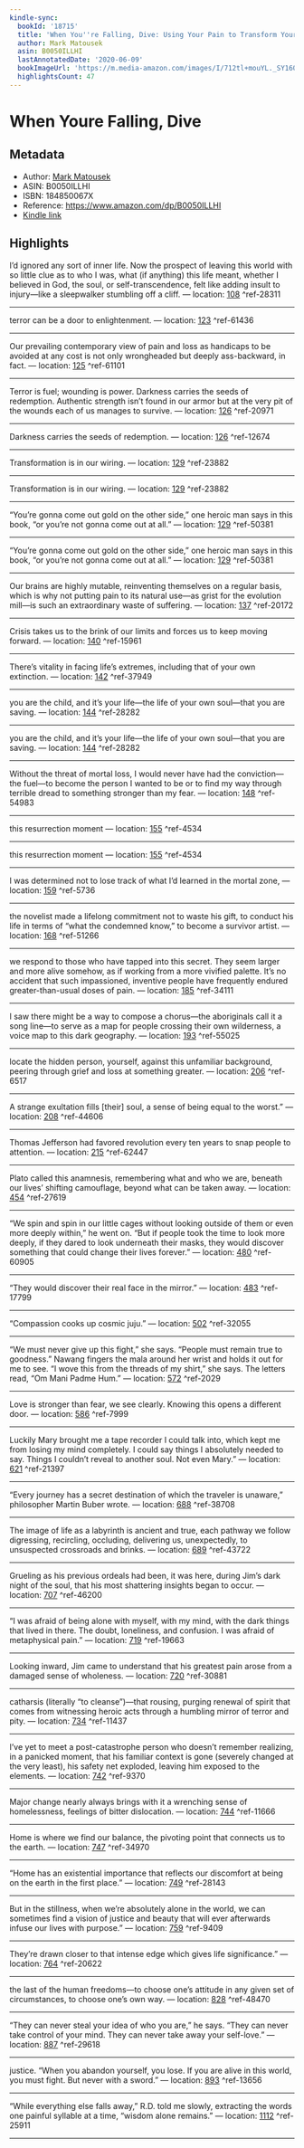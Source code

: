 ```yaml
---
kindle-sync:
  bookId: '18715'
  title: 'When You''re Falling, Dive: Using Your Pain to Transform Your Life'
  author: Mark Matousek
  asin: B0050ILLHI
  lastAnnotatedDate: '2020-06-09'
  bookImageUrl: 'https://m.media-amazon.com/images/I/712tl+mouYL._SY160.jpg'
  highlightsCount: 47
---
```

# When Youre Falling, Dive
## Metadata
* Author: [Mark Matousek](https://www.amazon.com/Mark-Matousek/e/B001JP4PBU/ref=dp_byline_cont_ebooks_1)
* ASIN: B0050ILLHI
* ISBN: 184850067X
* Reference: https://www.amazon.com/dp/B0050ILLHI
* [Kindle link](kindle://book?action=open&asin=B0050ILLHI)

## Highlights
I’d ignored any sort of inner life. Now the prospect of leaving this world with so little clue as to who I was, what (if anything) this life meant, whether I believed in God, the soul, or self-transcendence, felt like adding insult to injury—like a sleepwalker stumbling off a cliff. — location: [108](kindle://book?action=open&asin=B0050ILLHI&location=108) ^ref-28311

---
terror can be a door to enlightenment. — location: [123](kindle://book?action=open&asin=B0050ILLHI&location=123) ^ref-61436

---
Our prevailing contemporary view of pain and loss as handicaps to be avoided at any cost is not only wrongheaded but deeply ass-backward, in fact. — location: [125](kindle://book?action=open&asin=B0050ILLHI&location=125) ^ref-61101

---
Terror is fuel; wounding is power. Darkness carries the seeds of redemption. Authentic strength isn’t found in our armor but at the very pit of the wounds each of us manages to survive. — location: [126](kindle://book?action=open&asin=B0050ILLHI&location=126) ^ref-20971

---
Darkness carries the seeds of redemption. — location: [126](kindle://book?action=open&asin=B0050ILLHI&location=126) ^ref-12674

---
Transformation is in our wiring. — location: [129](kindle://book?action=open&asin=B0050ILLHI&location=129) ^ref-23882

---
Transformation is in our wiring. — location: [129](kindle://book?action=open&asin=B0050ILLHI&location=129) ^ref-23882

---
“You’re gonna come out gold on the other side,” one heroic man says in this book, “or you’re not gonna come out at all.” — location: [129](kindle://book?action=open&asin=B0050ILLHI&location=129) ^ref-50381

---
“You’re gonna come out gold on the other side,” one heroic man says in this book, “or you’re not gonna come out at all.” — location: [129](kindle://book?action=open&asin=B0050ILLHI&location=129) ^ref-50381

---
Our brains are highly mutable, reinventing themselves on a regular basis, which is why not putting pain to its natural use—as grist for the evolution mill—is such an extraordinary waste of suffering. — location: [137](kindle://book?action=open&asin=B0050ILLHI&location=137) ^ref-20172

---
Crisis takes us to the brink of our limits and forces us to keep moving forward. — location: [140](kindle://book?action=open&asin=B0050ILLHI&location=140) ^ref-15961

---
There’s vitality in facing life’s extremes, including that of your own extinction. — location: [142](kindle://book?action=open&asin=B0050ILLHI&location=142) ^ref-37949

---
you are the child, and it’s your life—the life of your own soul—that you are saving. — location: [144](kindle://book?action=open&asin=B0050ILLHI&location=144) ^ref-28282

---
you are the child, and it’s your life—the life of your own soul—that you are saving. — location: [144](kindle://book?action=open&asin=B0050ILLHI&location=144) ^ref-28282

---
Without the threat of mortal loss, I would never have had the conviction—the fuel—to become the person I wanted to be or to find my way through terrible dread to something stronger than my fear. — location: [148](kindle://book?action=open&asin=B0050ILLHI&location=148) ^ref-54983

---
this resurrection moment — location: [155](kindle://book?action=open&asin=B0050ILLHI&location=155) ^ref-4534

---
this resurrection moment — location: [155](kindle://book?action=open&asin=B0050ILLHI&location=155) ^ref-4534

---
I was determined not to lose track of what I’d learned in the mortal zone, — location: [159](kindle://book?action=open&asin=B0050ILLHI&location=159) ^ref-5736

---
the novelist made a lifelong commitment not to waste his gift, to conduct his life in terms of “what the condemned know,” to become a survivor artist. — location: [168](kindle://book?action=open&asin=B0050ILLHI&location=168) ^ref-51266

---
we respond to those who have tapped into this secret. They seem larger and more alive somehow, as if working from a more vivified palette. It’s no accident that such impassioned, inventive people have frequently endured greater-than-usual doses of pain. — location: [185](kindle://book?action=open&asin=B0050ILLHI&location=185) ^ref-34111

---
I saw there might be a way to compose a chorus—the aboriginals call it a song line—to serve as a map for people crossing their own wilderness, a voice map to this dark geography. — location: [193](kindle://book?action=open&asin=B0050ILLHI&location=193) ^ref-55025

---
locate the hidden person, yourself, against this unfamiliar background, peering through grief and loss at something greater. — location: [206](kindle://book?action=open&asin=B0050ILLHI&location=206) ^ref-6517

---
A strange exultation fills [their] soul, a sense of being equal to the worst.” — location: [208](kindle://book?action=open&asin=B0050ILLHI&location=208) ^ref-44606

---
Thomas Jefferson had favored revolution every ten years to snap people to attention. — location: [215](kindle://book?action=open&asin=B0050ILLHI&location=215) ^ref-62447

---
Plato called this anamnesis, remembering what and who we are, beneath our lives’ shifting camouflage, beyond what can be taken away. — location: [454](kindle://book?action=open&asin=B0050ILLHI&location=454) ^ref-27619

---
“We spin and spin in our little cages without looking outside of them or even more deeply within,” he went on. “But if people took the time to look more deeply, if they dared to look underneath their masks, they would discover something that could change their lives forever.” — location: [480](kindle://book?action=open&asin=B0050ILLHI&location=480) ^ref-60905

---
“They would discover their real face in the mirror.” — location: [483](kindle://book?action=open&asin=B0050ILLHI&location=483) ^ref-17799

---
“Compassion cooks up cosmic juju.” — location: [502](kindle://book?action=open&asin=B0050ILLHI&location=502) ^ref-32055

---
“We must never give up this fight,” she says. “People must remain true to goodness.” Nawang fingers the mala around her wrist and holds it out for me to see. “I wove this from the threads of my shirt,” she says. The letters read, “Om Mani Padme Hum.” — location: [572](kindle://book?action=open&asin=B0050ILLHI&location=572) ^ref-2029

---
Love is stronger than fear, we see clearly. Knowing this opens a different door. — location: [586](kindle://book?action=open&asin=B0050ILLHI&location=586) ^ref-7999

---
Luckily Mary brought me a tape recorder I could talk into, which kept me from losing my mind completely. I could say things I absolutely needed to say. Things I couldn’t reveal to another soul. Not even Mary.” — location: [621](kindle://book?action=open&asin=B0050ILLHI&location=621) ^ref-21397

---
“Every journey has a secret destination of which the traveler is unaware,” philosopher Martin Buber wrote. — location: [688](kindle://book?action=open&asin=B0050ILLHI&location=688) ^ref-38708

---
The image of life as a labyrinth is ancient and true, each pathway we follow digressing, recircling, occluding, delivering us, unexpectedly, to unsuspected crossroads and brinks. — location: [689](kindle://book?action=open&asin=B0050ILLHI&location=689) ^ref-43722

---
Grueling as his previous ordeals had been, it was here, during Jim’s dark night of the soul, that his most shattering insights began to occur. — location: [707](kindle://book?action=open&asin=B0050ILLHI&location=707) ^ref-46200

---
“I was afraid of being alone with myself, with my mind, with the dark things that lived in there. The doubt, loneliness, and confusion. I was afraid of metaphysical pain.” — location: [719](kindle://book?action=open&asin=B0050ILLHI&location=719) ^ref-19663

---
Looking inward, Jim came to understand that his greatest pain arose from a damaged sense of wholeness. — location: [720](kindle://book?action=open&asin=B0050ILLHI&location=720) ^ref-30881

---
catharsis (literally “to cleanse”)—that rousing, purging renewal of spirit that comes from witnessing heroic acts through a humbling mirror of terror and pity. — location: [734](kindle://book?action=open&asin=B0050ILLHI&location=734) ^ref-11437

---
I’ve yet to meet a post-catastrophe person who doesn’t remember realizing, in a panicked moment, that his familiar context is gone (severely changed at the very least), his safety net exploded, leaving him exposed to the elements. — location: [742](kindle://book?action=open&asin=B0050ILLHI&location=742) ^ref-9370

---
Major change nearly always brings with it a wrenching sense of homelessness, feelings of bitter dislocation. — location: [744](kindle://book?action=open&asin=B0050ILLHI&location=744) ^ref-11666

---
Home is where we find our balance, the pivoting point that connects us to the earth. — location: [747](kindle://book?action=open&asin=B0050ILLHI&location=747) ^ref-34970

---
“Home has an existential importance that reflects our discomfort at being on the earth in the first place.” — location: [749](kindle://book?action=open&asin=B0050ILLHI&location=749) ^ref-28143

---
But in the stillness, when we’re absolutely alone in the world, we can sometimes find a vision of justice and beauty that will ever afterwards infuse our lives with purpose.” — location: [759](kindle://book?action=open&asin=B0050ILLHI&location=759) ^ref-9409

---
They’re drawn closer to that intense edge which gives life significance.” — location: [764](kindle://book?action=open&asin=B0050ILLHI&location=764) ^ref-20622

---
the last of the human freedoms—to choose one’s attitude in any given set of circumstances, to choose one’s own way. — location: [828](kindle://book?action=open&asin=B0050ILLHI&location=828) ^ref-48470

---
“They can never steal your idea of who you are,” he says. “They can never take control of your mind. They can never take away your self-love.” — location: [887](kindle://book?action=open&asin=B0050ILLHI&location=887) ^ref-29618

---
justice. “When you abandon yourself, you lose. If you are alive in this world, you must fight. But never with a sword.” — location: [893](kindle://book?action=open&asin=B0050ILLHI&location=893) ^ref-13656

---
“While everything else falls away,” R.D. told me slowly, extracting the words one painful syllable at a time, “wisdom alone remains.” — location: [1112](kindle://book?action=open&asin=B0050ILLHI&location=1112) ^ref-25911

---
